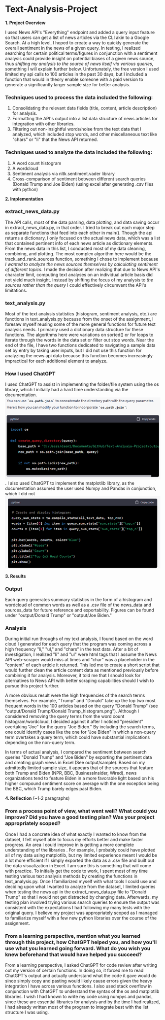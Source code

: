 # Text-Analysis-Project
 
**1. Project Overview** 

I used News API's "Everything" endpoint and added a query input feature so that users can get a list of news articles via the CLI akin to a Google Search. At a high level, I hoped to create a way to quickly generate the overall sentiment in the news of a given query. In testing, I realized searching for certain political terms/figures in conjunction with a sentiment analysis could provide insight on potential biases of a given news source, thus *shifting my analysis to the source of news itself via various queries*, something I will explain further below. Unfortunately, the free version I used limited my api calls to 100 articles in the past 30 days, but I included a function that would in theory enable someone with a paid version to generate a significantly larger sample size for better analysis.

### Techniques used to process the data included the following:
1. Consolidating the relevant data fields (title, content, article description) for analysis.
2. Formatting the API's output into a list data structure of news articles for integration with other libraries.
3. Filtering out non-insightful words/noise from the text data that I analyzed, which included stop words, and other miscellaneous text like "chars" or "li" that the News API returned. 

### Techniques used to analyze the data included the following: 
1. A word count histogram 
2. A wordcloud 
3. Sentiment analysis via nltk.sentiment.vader library
4. Cross-comparison of sentiment between different search queries (Donald Trump and Joe Biden) (using excel after generating .csv files with python)

**2. Implementation** 

### extract_news_data.py
The API calls, most of the data parsing, data plotting, and data saving occur in extract_news_data.py, in that order. I tried to break out each major step as separate functions that feed into each other in main(). Though the api returns a dictionary, I only focused  on the actual news data, which was a list that contained pertinent info of each news article as dictionary elements. From the news data in this list, I conducted most of my data cleaning, combining, and plotting. The most complex algorithm here would be the track_and_rank_sources function, something I chose to implement because *I wanted to analyze the news sources themselves by calculating sentiment of different topics*. I made the decision after realizing that due to News API's character limit, computing text analyses on an individual article basis did not yield much insight. Instead by shifting the focus of my analysis to *the sources rather than the query* I could effectively circumvent the API's limitations.

### text_analysis.py
Most of the text analysis statistics (histogram, sentiment analysis, etc.) are functions in text_analysis.py because from the onset of the assignment, I foresaw myself reusing some of the more general functions for future text analysis needs. I primarily used a dictionary data structure for these functions. The algorithms here were variations on sorted() or for loops to iterate through the words in the data set or filter out stop words. Near the end of the file, I have two functions dedicated to navigating a sample data set by entry by taking user inputs, but I did not use this function for analyzing the news api data because this function becomes increasingly impractical for each additional element to analyze.

### How I used ChatGPT
I used ChatGPT to assist in implementing the folder/file system using the os library, which I initially had a hard time understanding via the documentation. ![OS w/ GPT help](image.png). I also used ChatGPT to implement the matplotlib library, as the documentation assumed the user used Numpy and Pandas in conjunction, which I did not ![Matplotlib w/ GPT help ](image-1.png)


**3. Results** 

### Output
Each query generates summary statistics in the form of a histogram and wordcloud of common words as well as a .csv file of the news_data and sources_data for future reference and exportability. Figures can be found under "output/Donald Trump" or "output/Joe Biden." 

### Analysis
During initial run throughs of my text analysis, I found based on the word cloud I generated for each query that the program was coming across a high frequency "li," "ul," and "chars" in the text data. After a bit of investigation, I realized "li" and "ul" were html tags that I assume the News API web-scraper would miss at times and "char" was a placeholder in the "content" of each article it returned. This led me to create a short script that would further clean the article content data as mentioned previously before combining it for analysis. Moreover, it told me that I should look for alternatives to News API with better scraping capabilities should I wish to pursue this project further.

A more obvious result were the high frequencies of the search terms themselves. For example, "Trump" and "Donald" take up the top two most frequent words in the 100 articles based on the query "Donald Trump" (see "output/Donald Trump/Donald Trump_histogram.png"). Although I considered removing the query terms from the word count histogram/wordcloud, I decided against it after I noticed "president" overtaking "Joe" for the query "Joe Biden." By including the search terms, one could identify cases like the one for "Joe Biden" in which a non-query term overtakes a query term, which could have substantial implications depending on the non-query term.

In terms of actual analysis, I compared the sentiment between search queries "Donald Trump" and "Joe Biden" by exporting the pertinent data and creating graph views in Excel (See output/sample). Based on my admittedly limited sample size, it appears that of the sources that feature both Trump and Biden (NPR, BBC, BusinessInsider, Wired), news organizations tend to feature Biden in a more favorable light based on his higher compound sentiment score on average with the one exception being the BBC, which Trump barely edges past Biden.

**4. Reflection** (~1-2 paragraphs)

### From a process point of view, what went well? What could you improve? Did you have a good testing plan? Was your project appropriately scoped?
Once I had a concrete idea of what exactly I wanted to know from the dataset, I felt myself able to focus my efforts better and make faster progress. An area I could improve in is getting a more complete understanding of the libraries . For example, I probably could have plotted all of my data using matplotlib, but my limited experience meant I would be a lot more efficient if I simply exported the data as a .csv file and built out the data visualization in Excel. I am sure this is something that will come with practice. To initially get the code to work, I spent most of my time testing various text analysis methods by creating the functions in text_analysis.py. Once I familiarized myself with what tools I could use and deciding upon what I wanted to analyze from the dataset, I limited queries when testing the news api in the extract_news_data.py file to "Donald Trump" so that I would not get distracted by changing data. Afterwards, my testing plan involved trying various search queries to ensure the output was consistent with the expectations I had following my many tests with the original query. I believe my project was appropriately scoped as I managed to familiarize myself with a few new python libraries over the course of the assignment.

### From a learning perspective, mention what you learned through this project, how ChatGPT helped you, and how you'll use what you learned going forward. What do you wish you knew beforehand that would have helped you succeed?
From a learning perspective, I asked ChatGPT for code review after writing out my version of certain functions. In doing so, it forced me to read ChatGPT's output and actually understand what the code it gave would do since simply copy and pasting would likely cause errors given the heavy integration I have across various functions. I also used stack overflow in conjunction with ChatGPT to understand the syntax of the os and matplotlib libraries. I wish I had known to write my code using numpys and pandas, since these are essential libraries for analysis and by the time I had realized, I had already written most of the program to integrate best with the list structure I was using.